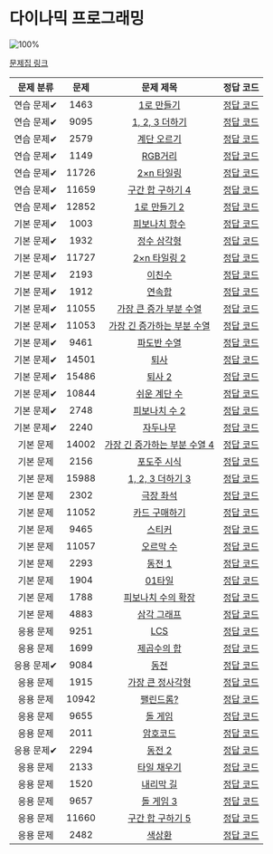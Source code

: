 # 다이나믹 프로그래밍

![100%](https://progress-bar.dev/22/?scale=44&title=progress&width=500&color=babaca&suffix=/44)

[문제집 링크](https://www.acmicpc.net/workbook/view/7319)

| 문제 분류  | 문제  |                               문제 제목                               |                                                                                                               정답 코드                                                                                                               |
| :--------: | :---: | :-------------------------------------------------------------------: | :-----------------------------------------------------------------------------------------------------------------------------------------------------------------------------------------------------------------------------------: |
| 연습 문제✔ | 1463  |          [1로 만들기](https://www.acmicpc.net/problem/1463)           |                                           [정답 코드](/%EC%BD%94%EB%94%A9%ED%85%8C%EC%8A%A4%ED%8A%B8%EA%B3%B5%EB%B6%80/%EB%B0%B1%EC%A4%80/S31%EB%A1%9C%EB%A7%8C%EB%93%A4%EA%B8%B01463.java)                                           |
| 연습 문제✔ | 9095  |        [1, 2, 3 더하기](https://www.acmicpc.net/problem/9095)         |                                             [정답 코드](/%EC%BD%94%EB%94%A9%ED%85%8C%EC%8A%A4%ED%8A%B8%EA%B3%B5%EB%B6%80/%EB%B0%B1%EC%A4%80/S3_1_2_3%EB%8D%94%ED%95%98%EA%B8%B09095.java)                                             |
| 연습 문제✔ | 2579  |          [계단 오르기](https://www.acmicpc.net/problem/2579)          | [정답 코드](/%EC%BD%94%EB%94%A9%ED%85%8C%EC%8A%A4%ED%8A%B8%EA%B3%B5%EB%B6%80/%EB%B0%B1%EC%A4%80/S3%EA%B3%84%EB%8B%A8%EC%98%A4%EB%A5%B4%EA%B8%B0.java)|
| 연습 문제✔ | 1149  |            [RGB거리](https://www.acmicpc.net/problem/1149)            |                                                   [정답 코드](/%EC%BD%94%EB%94%A9%ED%85%8C%EC%8A%A4%ED%8A%B8%EA%B3%B5%EB%B6%80/%EB%B0%B1%EC%A4%80/S1RGB%EA%B1%B0%EB%A6%AC1149.java)                                                   |
| 연습 문제✔ | 11726 |          [2×n 타일링](https://www.acmicpc.net/problem/11726)          |                                             [정답 코드](/%EC%BD%94%EB%94%A9%ED%85%8C%EC%8A%A4%ED%8A%B8%EA%B3%B5%EB%B6%80/%EB%B0%B1%EC%A4%80/S3_2xn%ED%83%80%EC%9D%BC%EB%A7%8111726.java)                                              |
| 연습 문제✔ | 11659 |       [구간 합 구하기 4](https://www.acmicpc.net/problem/11659)       |                                 [정답 코드](/%EC%BD%94%EB%94%A9%ED%85%8C%EC%8A%A4%ED%8A%B8%EA%B3%B5%EB%B6%80/%EB%B0%B1%EC%A4%80/S3%EA%B5%AC%EA%B0%84%ED%95%A9%EA%B5%AC%ED%95%98%EA%B8%B04_11659.java)                                 |
| 연습 문제✔ | 12852 |         [1로 만들기 2](https://www.acmicpc.net/problem/12852)         |                                         [정답 코드](/%EC%BD%94%EB%94%A9%ED%85%8C%EC%8A%A4%ED%8A%B8%EA%B3%B5%EB%B6%80/%EB%B0%B1%EC%A4%80/S1_1%EB%A1%9C%EB%A7%8C%EB%93%A4%EA%B8%B02_12852.java)                                         |
| 기본 문제✔ | 1003  |         [피보나치 함수](https://www.acmicpc.net/problem/1003)         |                                  [정답 코드](/%EC%BD%94%EB%94%A9%ED%85%8C%EC%8A%A4%ED%8A%B8%EA%B3%B5%EB%B6%80/%EB%B0%B1%EC%A4%80/S2%ED%94%BC%EB%B3%B4%EB%82%98%EC%B9%98%ED%95%A8%EC%88%981003.java)                                   |
| 기본 문제✔  | 1932  |          [정수 삼각형](https://www.acmicpc.net/problem/1932)          |                                                                                                [정답 코드](/%EC%BD%94%EB%94%A9%ED%85%8C%EC%8A%A4%ED%8A%B8%EA%B3%B5%EB%B6%80/%ED%94%84%EB%A1%9C%EA%B7%B8%EB%9E%98%EB%A8%B8%EC%8A%A4/L3%EC%A0%95%EC%88%98%EC%82%BC%EA%B0%81%ED%98%9543105.java)                                                                                                |
| 기본 문제✔  | 11727 |         [2×n 타일링 2](https://www.acmicpc.net/problem/11727)         |                                                                                               [정답 코드](/%EC%BD%94%EB%94%A9%ED%85%8C%EC%8A%A4%ED%8A%B8%EA%B3%B5%EB%B6%80/%EB%B0%B1%EC%A4%80/S3_2XN%ED%83%80%EC%9D%BC%EB%A7%812_11727.java)                                                                                                |
| 기본 문제✔  | 2193  |            [이친수](https://www.acmicpc.net/problem/2193)             |                                                                                                [정답 코드](/%EC%BD%94%EB%94%A9%ED%85%8C%EC%8A%A4%ED%8A%B8%EA%B3%B5%EB%B6%80/%EB%B0%B1%EC%A4%80/S3%EC%9D%B4%EC%B9%9C%EC%88%982193.java)                                                                                                |
| 기본 문제✔  | 1912  |            [연속합](https://www.acmicpc.net/problem/1912)             |                                                                                                [정답 코드](/%EC%BD%94%EB%94%A9%ED%85%8C%EC%8A%A4%ED%8A%B8%EA%B3%B5%EB%B6%80/%EB%B0%B1%EC%A4%80/S2%EC%97%B0%EC%86%8D%ED%95%A91912.java)                                                                                                |
| 기본 문제✔  | 11055 |    [가장 큰 증가 부분 수열](https://www.acmicpc.net/problem/11055)    |                                                                                               [정답 코드](/%EC%BD%94%EB%94%A9%ED%85%8C%EC%8A%A4%ED%8A%B8%EA%B3%B5%EB%B6%80/%EB%B0%B1%EC%A4%80/S2%EA%B0%80%EC%9E%A5%ED%81%B0%EC%A6%9D%EA%B0%80%ED%95%98%EB%8A%94%EB%B6%80%EB%B6%84%EC%88%98%EC%97%B411055.java)                                                                                                |
| 기본 문제✔  | 11053 |  [가장 긴 증가하는 부분 수열](https://www.acmicpc.net/problem/11053)  |                                                                                               [정답 코드](/%EC%BD%94%EB%94%A9%ED%85%8C%EC%8A%A4%ED%8A%B8%EA%B3%B5%EB%B6%80/%EB%B0%B1%EC%A4%80/S2%EA%B0%80%EC%9E%A5%EA%B8%B4%EC%A6%9D%EA%B0%80%ED%95%98%EB%8A%94%EB%B6%80%EB%B6%84%EC%88%98%EC%97%B411055.java)                                                                                                |
| 기본 문제✔  | 9461  |          [파도반 수열](https://www.acmicpc.net/problem/9461)          |                                                                                                [정답 코드](/%EC%BD%94%EB%94%A9%ED%85%8C%EC%8A%A4%ED%8A%B8%EA%B3%B5%EB%B6%80/%EB%B0%B1%EC%A4%80/s3)                                                                                                |
| 기본 문제✔  | 14501 |             [퇴사](https://www.acmicpc.net/problem/14501)             |                                                                           [정답 코드](/%EC%BD%94%EB%94%A9%ED%85%8C%EC%8A%A4%ED%8A%B8%EA%B3%B5%EB%B6%80/%EB%B0%B1%EC%A4%80/S3%ED%87%B4%EC%82%AC14501.java)                                                                           |
| 기본 문제✔  | 15486 |            [퇴사 2](https://www.acmicpc.net/problem/15486)            |                                                                                               [정답 코드](/%EC%BD%94%EB%94%A9%ED%85%8C%EC%8A%A4%ED%8A%B8%EA%B3%B5%EB%B6%80/%EB%B0%B1%EC%A4%80/S1%ED%87%B4%EC%82%AC2_15486.java)                                                                                                |
| 기본 문제✔  | 10844 |         [쉬운 계단 수](https://www.acmicpc.net/problem/10844)         |                                                                                               [정답 코드](/%EC%BD%94%EB%94%A9%ED%85%8C%EC%8A%A4%ED%8A%B8%EA%B3%B5%EB%B6%80/%EB%B0%B1%EC%A4%80/S1%EC%89%AC%EC%9A%B4%EA%B3%84%EB%8B%A8%EC%88%9810844.java)                                                                                                |
| 기본 문제✔  | 2748  |         [피보나치 수 2](https://www.acmicpc.net/problem/2748)         |                                                                                                [정답 코드](/%EC%BD%94%EB%94%A9%ED%85%8C%EC%8A%A4%ED%8A%B8%EA%B3%B5%EB%B6%80/%EB%B0%B1%EC%A4%80/B1%ED%94%BC%EB%B3%B4%EB%82%98%EC%B9%98%EC%88%982_2748.java)                                                                                                |
| 기본 문제✔  | 2240  |           [자두나무](https://www.acmicpc.net/problem/2240)            |                                                                            [정답 코드](/%EC%BD%94%EB%94%A9%ED%85%8C%EC%8A%A4%ED%8A%B8%EA%B3%B5%EB%B6%80/%EB%B0%B1%EC%A4%80/G5%EC%9E%90%EB%91%90%EB%82%98%EB%AC%B42240.java)                                                                   |
| 기본 문제  | 14002 | [가장 긴 증가하는 부분 수열 4](https://www.acmicpc.net/problem/14002) |                                                                                               [정답 코드](../0x10/solutions/14002.cpp)                                                                                                |
| 기본 문제  | 2156  |          [포도주 시식](https://www.acmicpc.net/problem/2156)          |                                                                            [정답 코드](../0x10/solutions/2156.cpp)                                            |
| 기본 문제  | 15988 |       [1, 2, 3 더하기 3](https://www.acmicpc.net/problem/15988)       |                                                                                               [정답 코드](../0x10/solutions/15988.cpp)                                                                                                |
| 기본 문제  | 2302  |           [극장 좌석](https://www.acmicpc.net/problem/2302)           |                                                                                                [정답 코드](../0x10/solutions/2302.cpp)                                                                                                |
| 기본 문제  | 11052 |        [카드 구매하기](https://www.acmicpc.net/problem/11052)         |                                                                                               [정답 코드](../0x10/solutions/11052.cpp)                                                                                                |
| 기본 문제  | 9465  |            [스티커](https://www.acmicpc.net/problem/9465)             |                                                                                                [정답 코드](../0x10/solutions/9465.cpp)                                                                                                |
| 기본 문제  | 11057 |          [오르막 수](https://www.acmicpc.net/problem/11057)           |                                                                           [정답 코드](../0x10/solutions/11057.cpp)                                    |
| 기본 문제  | 2293  |            [동전 1](https://www.acmicpc.net/problem/2293)             |                                                                                                [정답 코드](../0x10/solutions/2293.cpp)                                                                                                |
| 기본 문제  | 1904  |            [01타일](https://www.acmicpc.net/problem/1904)             |                                                                                                [정답 코드](../0x10/solutions/1904.cpp)                                                                                                |
| 기본 문제  | 1788  |      [피보나치 수의 확장](https://www.acmicpc.net/problem/1788)       |                                                                                                [정답 코드](../0x10/solutions/1788.cpp)                                                                                                |
| 기본 문제  | 4883  |          [삼각 그래프](https://www.acmicpc.net/problem/4883)          |                                                                                                [정답 코드](../0x10/solutions/4883.cpp)                                                                                                |
| 응용 문제  | 9251  |              [LCS](https://www.acmicpc.net/problem/9251)              |                                                                                                [정답 코드](../0x10/solutions/9251.cpp)                                                                                                |
| 응용 문제  | 1699  |          [제곱수의 합](https://www.acmicpc.net/problem/1699)          |                                                                                                [정답 코드](../0x10/solutions/1699.cpp)                                                                                                |
| 응용 문제✔  | 9084  |             [동전](https://www.acmicpc.net/problem/9084)              |                                                                                                [정답 코드](/%EC%BD%94%EB%94%A9%ED%85%8C%EC%8A%A4%ED%8A%B8%EA%B3%B5%EB%B6%80/%EB%B0%B1%EC%A4%80/G5%EB%8F%99%EC%A0%849084.java)                                                                                                |
| 응용 문제  | 1915  |       [가장 큰 정사각형](https://www.acmicpc.net/problem/1915)        |                                                                                                [정답 코드](../0x10/solutions/1915.cpp)                                                                                                |
| 응용 문제  | 10942 |          [팰린드롬?](https://www.acmicpc.net/problem/10942)           |                                                                                               [정답 코드](../0x10/solutions/10942.cpp)                                                                                                |
| 응용 문제  | 9655  |            [돌 게임](https://www.acmicpc.net/problem/9655)            |                                                                                                [정답 코드](../0x10/solutions/9655.cpp)                                                                                                |
| 응용 문제  | 2011  |           [암호코드](https://www.acmicpc.net/problem/2011)            |                                                                                                [정답 코드](../0x10/solutions/2011.cpp)                                                                                                |
| 응용 문제✔  | 2294  |            [동전 2](https://www.acmicpc.net/problem/2294)             |                                                                                                [정답 코드](/%EC%BD%94%EB%94%A9%ED%85%8C%EC%8A%A4%ED%8A%B8%EA%B3%B5%EB%B6%80/%EB%B0%B1%EC%A4%80/G5%EB%8F%99%EC%A0%842_2294.java)                                                                                                |
| 응용 문제  | 2133  |          [타일 채우기](https://www.acmicpc.net/problem/2133)          |                                                                                                [정답 코드](../0x10/solutions/2133.cpp)                                                                                                |
| 응용 문제  | 1520  |           [내리막 길](https://www.acmicpc.net/problem/1520)           |                                                                                                [정답 코드](../0x10/solutions/1520.cpp)                                                                                                |
| 응용 문제  | 9657  |           [돌 게임 3](https://www.acmicpc.net/problem/9657)           |                                                                                                [정답 코드](../0x10/solutions/9657.cpp)                                                                                                |
| 응용 문제  | 11660 |       [구간 합 구하기 5](https://www.acmicpc.net/problem/11660)       |                                                                                               [정답 코드](../0x10/solutions/11660.cpp)                                                                                                |
| 응용 문제  | 2482  |            [색상환](https://www.acmicpc.net/problem/2482)             |                                                                                                [정답 코드](../0x10/solutions/2482.cpp)                                                                                                |
